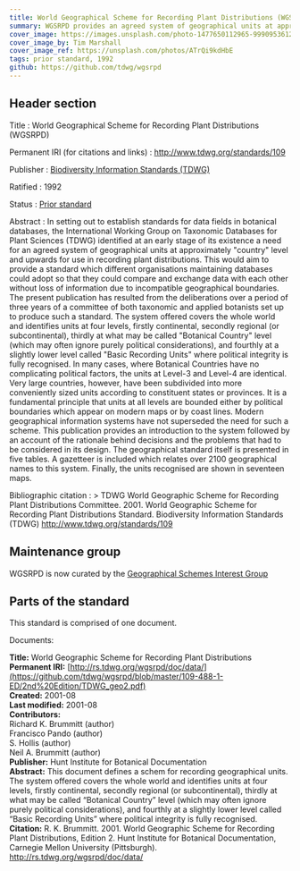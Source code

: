 ```yaml
---
title: World Geographical Scheme for Recording Plant Distributions (WGSRPD)
summary: WGSRPD provides an agreed system of geographical units at approximately "country" level and upwards for use in recording plant distributions. It allows adopting organizations to compare and exchange data with each other without loss of information due to incompatible geographical boundaries. The system offered covers the whole world and identifies units at four levels, firstly continental, secondly regional (or subcontinental), thirdly at what may be called "Botanical Country" level (which may often ignore purely political considerations), and fourthly at a slightly lower level called "Basic Recording Units" where political integrity is fully recognised.
cover_image: https://images.unsplash.com/photo-1477650112965-999095361212
cover_image_by: Tim Marshall
cover_image_ref: https://unsplash.com/photos/ATrQi9kdHbE
tags: prior standard, 1992
github: https://github.com/tdwg/wgsrpd
---
```


## Header section

Title
: World Geographical Scheme for Recording Plant Distributions (WGSRPD)

Permanent IRI (for citations and links)
: <http://www.tdwg.org/standards/109>

Publisher
: [Biodiversity Information Standards (TDWG)](https://www.tdwg.org/)

Ratified
: 1992

Status
: [Prior standard](https://www.tdwg.org/standards/status-and-categories/)

Abstract
: In setting out to establish standards for data fields in botanical databases, the International Working Group on Taxonomic Databases for Plant Sciences (TDWG) identified at an early stage of its existence a need for an agreed system of geographical units at approximately "country" level and upwards for use in recording plant distributions. This would aim to provide a standard which different organisations maintaining databases could adopt so that they could compare and exchange data with each other without loss of information due to incompatible geographical boundaries. The present publication has resulted from the deliberations over a period of three years of a committee of both taxonomic and applied botanists set up to produce such a standard. The system offered covers the whole world and identifies units at four levels, firstly continental, secondly regional (or subcontinental), thirdly at what may be called "Botanical Country" level (which may often ignore purely political considerations), and fourthly at a slightly lower level called "Basic Recording Units" where political integrity is fully recognised. In many cases, where Botanical Countries have no complicating political factors, the units at Level-3 and Level-4 are identical. Very large countries, however, have been subdivided into more conveniently sized units according to constituent states or provinces. It is a fundamental principle that units at all levels are bounded either by political boundaries which appear on modern maps or by coast lines. Modern geographical information systems have not superseded the need for such a scheme. This publication provides an introduction to the system followed by an account of the rationale behind decisions and the problems that had to be considered in its design. The geographical standard itself is presented in five tables. A gazetteer is included which relates over 2100 geographical names to this system. Finally, the units recognised are shown in seventeen maps.

Bibliographic citation
: > TDWG World Geographic Scheme for Recording Plant Distributions Committee. 2001. World Geographic Scheme for Recording Plant Distributions Standard. Biodiversity Information Standards (TDWG) http://www.tdwg.org/standards/109

## Maintenance group  
WGSRPD is now curated by the [Geographical Schemes Interest Group](https://www.tdwg.org/community/geoschemes/)

## Parts of the standard

This standard is comprised of one document. 

Documents:

**Title:** World Geographic Scheme for Recording Plant Distributions \
**Permanent IRI:** [http://rs.tdwg.org/wgsrpd/doc/data/](https://github.com/tdwg/wgsrpd/blob/master/109-488-1-ED/2nd%20Edition/TDWG_geo2.pdf) \
**Created:** 2001-08 \
**Last modified:** 2001-08 \
**Contributors:** \
Richard K. Brummitt (author) \
Francisco Pando (author) \
S. Hollis (author) \
Neil A. Brummitt (author) \
**Publisher:** Hunt Institute for Botanical Documentation \
**Abstract:** This document defines a schem for recording geographical units.  The system offered covers the whole world and identifies units at four levels, firstly continental, secondly regional (or subcontinental), thirdly at what may be called “Botanical Country” level (which may often ignore purely political considerations), and fourthly at a slightly lower level called “Basic Recording Units” where political integrity is fully recognised. \
**Citation:** R. K. Brummitt. 2001. World Geographic Scheme for Recording Plant Distributions, Edition 2. Hunt Institute for Botanical Documentation, Carnegie Mellon University (Pittsburgh). http://rs.tdwg.org/wgsrpd/doc/data/

